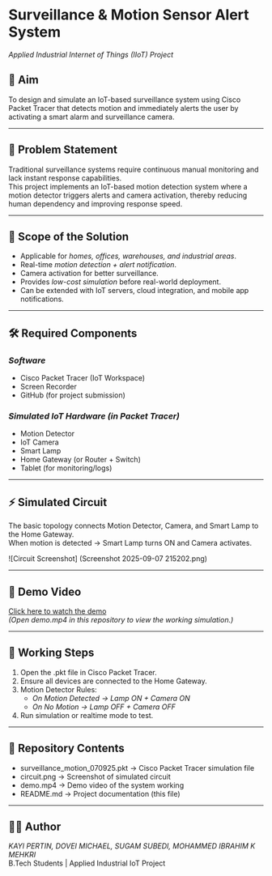 # Surveillance & Motion Sensor Alert System
*Applied Industrial Internet of Things (IIoT) Project*

## 🎯 Aim
To design and simulate an IoT-based surveillance system using Cisco Packet Tracer that detects motion and immediately alerts the user by activating a smart alarm and surveillance camera.

---

## 📌 Problem Statement
Traditional surveillance systems require continuous manual monitoring and lack instant response capabilities.  
This project implements an IoT-based motion detection system where a motion detector triggers alerts and camera activation, thereby reducing human dependency and improving response speed.

---

## 🚀 Scope of the Solution
- Applicable for *homes, offices, warehouses, and industrial areas*.  
- Real-time *motion detection + alert notification*.  
- Camera activation for better surveillance.  
- Provides *low-cost simulation* before real-world deployment.  
- Can be extended with IoT servers, cloud integration, and mobile app notifications.

---

## 🛠 Required Components

### *Software*
- Cisco Packet Tracer (IoT Workspace)  
- Screen Recorder   
- GitHub (for project submission)  
### *Simulated IoT Hardware (in Packet Tracer)*
- Motion Detector  
- IoT Camera  
- Smart Lamp 
- Home Gateway (or Router + Switch)  
- Tablet (for monitoring/logs)  

---

## ⚡ Simulated Circuit
The basic topology connects Motion Detector, Camera, and Smart Lamp to the Home Gateway.  
When motion is detected → Smart Lamp turns ON and Camera activates.  

![Circuit Screenshot] (Screenshot 2025-09-07 215202.png)

---

## 🎥 Demo Video
[Click here to watch the demo](demo.mp4)  
*(Open demo.mp4 in this repository to view the working simulation.)*

---

## 🧪 Working Steps
1. Open the .pkt file in Cisco Packet Tracer.  
2. Ensure all devices are connected to the Home Gateway.  
3. Motion Detector Rules:  
   - *On Motion Detected → Lamp ON + Camera ON*  
   - *On No Motion → Lamp OFF + Camera OFF*  
4. Run simulation or realtime mode to test.  

---

## 📂 Repository Contents
- surveillance_motion_070925.pkt → Cisco Packet Tracer simulation file  
- circuit.png → Screenshot of simulated circuit  
- demo.mp4 → Demo video of the system working  
- README.md → Project documentation (this file)  

---
## 👨‍💻 Author
*KAYI PERTIN, DOVEI MICHAEL, SUGAM SUBEDI, MOHAMMED IBRAHIM K MEHKRI*  
B.Tech Students | Applied Industrial IoT Project
